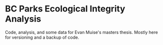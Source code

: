 # BC Parks Ecological Integrity Analysis

Code, analysis, and some data for Evan Muise's masters thesis.
Mostly here for versioning and a backup of code.
